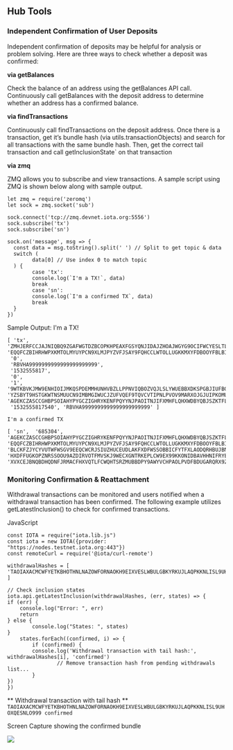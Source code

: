 ## Hub Tools

### Independent Confirmation of User Deposits

Independent confirmation of deposits may be helpful for analysis or problem solving.  Here are three ways to check whether a deposit was confirmed:

**via getBalances**

Check the balance of an address using the getBalances API call.  Continuously call getBalances with the deposit address to determine whether an address has a confirmed balance.

**via findTransactions**

Continuously call findTransactions on the deposit address. Once there is a transaction, get it’s bundle hash (via utils.transactionObjects) and search for all transactions with the same bundle hash. Then, get the correct tail transaction and call getInclusionState` on that transaction

**via zmq**

ZMQ allows you to subscribe and view transactions. A sample script using ZMQ is shown below along with sample output.

    let zmq = require('zeromq')
    let sock = zmq.socket('sub')
     
    sock.connect('tcp://zmq.devnet.iota.org:5556')
    sock.subscribe('tx')
    sock.subscribe('sn')
     
    sock.on('message', msg => {
      const data = msg.toString().split(' ') // Split to get topic & data
      switch (
            data[0] // Use index 0 to match topic
      ) {
            case 'tx':
            console.log(`I'm a TX!`, data)
            break
            case 'sn':
            console.log(`I'm a confirmed TX`, data)
            break
      }
    })
     
     

Sample Output:
    I'm a TX!

    [ 'tx',  'ZMHJERFCCJAJNIQBQ9ZGAFWGTDZBCOPKHPEAXFGSYQNJIDAJZHOAJWGYG9OCIFWCYESLTLTRNVRKLU999,
    'EQQFCZBIHRHWPXKMTOLMYUYPCN9XLMJPYZVFJSAY9FQHCCLWTOLLUGKKMXYFDBOOYFBLBI9WUEILGECY',
     '0',
     'RBVHA9999999999999999999999',
     '1532555817',
     '0',
     '1',
    '9WTKBVKJMW9ENHIOIJMKQSPDEMMHUNHVBZLLPPNVIQBOZVQJLSLYWUEBBXDKSPGBJIUFBGBZBUURVLJF',
    'YZSBYT9HSTGKWTNSMUUCN9IMBMGIWUCJZUFVQEF9TQVCVTIPNLPVOV9MARXOJGJUIPKOMUCMAPUNNJ99,
    'AGEKCZASCCGHBPSOIAHYPYGCZIGHRYKENFPQYYNJPAOITNJIFXMHFLQHXWDBYQBJSZKTFLQABMJEOG999',
     '1532555817540', 'RBVHA9999999999999999999999' ]
     
    I'm a confirmed TX

    [ 'sn',  '685304',
    'AGEKCZASCCGHBPSOIAHYPYGCZIGHRYKENFPQYYNJPAOITNJIFXMHFLQHXWDBYQBJSZKTFLQABMJEOG999',
    'EQQFCZBIHRHWPXKMTOLMYUYPCN9XLMJPYZVFJSAY9FQHCCLWTOLLUGKKMXYFDBOOYFBLBI9WUEILGECY',
    'BLCKFZJYCYVUTWFWSGV9EEQCWCRJSIUZHUCEUDLAKFXDFWSSOBBICFYTFXLAODQRHBUJBNXEIOVCVS99,
    'HXDFFUGKOPZNRSSOOU9AZDIRVOTFMVSKJ9WECXGNTRKEPLCW9EX99KKONIDBAVHHNIFRYEAUSYQBMM9,
    'XVXCEJBNQBDHQDNFJRMACFHXVQTLFCWQHTSRZMUBBDPY9AWYVCHPAOLPVDFBDUGARQRX9ZLBWNOEG']

### Monitoring Confirmation & Reattachment

Withdrawal transactions can be monitored and users notified when a withdrawal transaction has been confirmed. The following example utilizes getLatestInclusion() to check for confirmed transactions.

JavaScript
```
const IOTA = require("iota.lib.js")
const iota = new IOTA({provider: "https://nodes.testnet.iota.org:443"})
const remoteCurl = require('@iota/curl-remote')

withdrawalHashes = [ 'TAOIAXACMCWFYETKBHOTHNLNAZOWFORNAOKH9EIXVESLWBULGBKYRKUJLAQPKKNLISL9UHOXQESNLO999' ]

// Check inclusion states
iota.api.getLatestInclusion(withdrawalHashes, (err, states) => {
if (err) {
    console.log("Error: ", err)
    return
} else {
        console.log("States: ", states)
}
    states.forEach((confirmed, i) => {
        if (confirmed) {
        console.log('Withdrawal transaction with tail hash:', withdrawalHashes[i], 'confirmed')
                // Remove transaction hash from pending withdrawals list...
        }
})
})
```

** Withdrawal transaction with tail hash **
```TAOIAXACMCWFYETKBHOTHNLNAZOWFORNAOKH9EIXVESLWBULGBKYRKUJLAQPKKNLISL9UHOXQESNLO999 confirmed```


Screen Capture showing the confirmed bundle

![](images/TXconfirm.png?raw=true)

